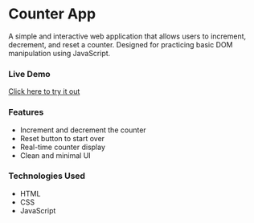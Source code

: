# Counter App

A simple and interactive web application that allows users to increment, decrement, and reset a counter. Designed for practicing basic DOM manipulation using JavaScript.

### Live Demo

[Click here to try it out](https://ayushlochan.github.io/Counter-App/)

### Features

* Increment and decrement the counter
* Reset button to start over
* Real-time counter display
* Clean and minimal UI

### Technologies Used

* HTML
* CSS
* JavaScript

